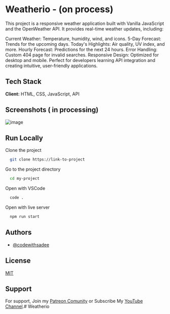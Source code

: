 
# Weatherio - (on process)

This project is a responsive weather application built with Vanilla JavaScript and the OpenWeather API. It provides real-time weather updates, including:

Current Weather: Temperature, humidity, wind, and icons.
5-Day Forecast: Trends for the upcoming days.
Today's Highlights: Air quality, UV index, and more.
Hourly Forecast: Predictions for the next 24 hours.
Error Handling: Custom 404 page for invalid searches.
Responsive Design: Optimized for desktop and mobile.
Perfect for developers learning API integration and creating intuitive, user-friendly applications.

## Tech Stack

**Client:** HTML, CSS, JavaScript, API



## Screenshots ( in processing)

![image](https://github.com/user-attachments/assets/af9bbe08-5ee0-4c17-8d84-2f577ef1870e)

## Run Locally

Clone the project

```bash
  git clone https://link-to-project
```

Go to the project directory

```bash
  cd my-project
```

Open with VSCode

```bash
  code .
```

Open with live server

```bash
  npm run start
```


## Authors

- [@codewithsadee](https://www.github.com/codewithsadee)

## License

[MIT](https://choosealicense.com/licenses/mit/)

## Support

For support, Join my [Patreon Comunity](https://www.patreon.com/codewithsadee/membership) or Subscribe My [YouTube Channel](https://youtube.com/@codewithsadee).# Weatherio
